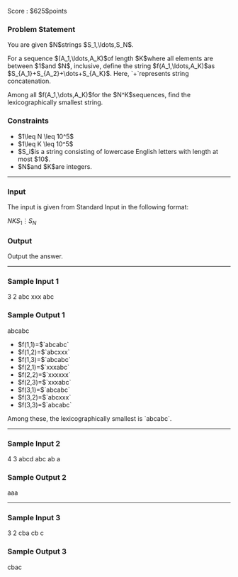 
<div>

<span>

<span>

<p>
Score : $625$points
</p>

<div>

<section>

### **Problem Statement**

<p>
You are given $N$strings $S_1,\ldots,S_N$.
</p>

<p>
For a sequence $(A_1,\ldots,A_K)$of length $K$where all elements are between $1$and $N$, inclusive,
define the string $f(A_1,\ldots,A_K)$as $S_{A_1}+S_{A_2}+\dots+S_{A_K}$. Here, `+`represents string concatenation.
</p>

<p>
Among all $f(A_1,\dots,A_K)$for the $N^K$sequences, find the lexicographically smallest string.
</p>

</section>

</div>

<div>

<section>

### **Constraints**

<ul>

<li>
$1\leq N \leq 10^5$
</li>

<li>
$1\leq K \leq 10^5$
</li>

<li>
$S_i$is a string consisting of lowercase English letters with length at most $10$.
</li>

<li>
$N$and $K$are integers.
</li>

</ul>

</section>

</div>

---

<div>

<div>

<section>

### **Input**

<p>
The input is given from Standard Input in the following format:
</p>

<div>

$N$$K$$S_1$$\vdots$$S_N$
</div>

</section>

</div>

<div>

<section>

### **Output**

<p>
Output the answer.
</p>

</section>

</div>

</div>

---

<div>

<section>

### **Sample Input 1**

<div>

3 2
abc
xxx
abc

</div>

</section>

</div>

<div>

<section>

### **Sample Output 1**

<div>

abcabc

</div>

<ul>

<li>
$f(1,1)=$`abcabc`
</li>

<li>
$f(1,2)=$`abcxxx`
</li>

<li>
$f(1,3)=$`abcabc`
</li>

<li>
$f(2,1)=$`xxxabc`
</li>

<li>
$f(2,2)=$`xxxxxx`
</li>

<li>
$f(2,3)=$`xxxabc`
</li>

<li>
$f(3,1)=$`abcabc`
</li>

<li>
$f(3,2)=$`abcxxx`
</li>

<li>
$f(3,3)=$`abcabc`
</li>

</ul>

<p>
Among these, the lexicographically smallest is `abcabc`.
</p>

</section>

</div>

---

<div>

<section>

### **Sample Input 2**

<div>

4 3
abcd
abc
ab
a

</div>

</section>

</div>

<div>

<section>

### **Sample Output 2**

<div>

aaa

</div>

</section>

</div>

---

<div>

<section>

### **Sample Input 3**

<div>

3 2
cba
cb
c

</div>

</section>

</div>

<div>

<section>

### **Sample Output 3**

<div>

cbac

</div>

</section>

</div>

</span>

</span>

</div>
